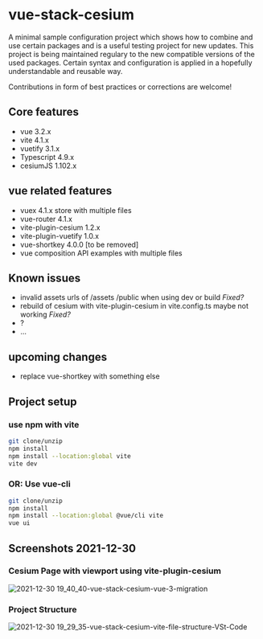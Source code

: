 # vue-stack-cesium

A minimal sample configuration project which shows how to combine and use certain packages and is a useful testing project for new updates. This project is being maintained regulary to the new compatible versions of the used packages. Certain syntax and configuration is applied in a hopefully understandable and reusable way.

Contributions in form of best practices or corrections are welcome!

## Core features

- vue 3.2.x
- vite 4.1.x
- vuetify 3.1.x
- Typescript 4.9.x
- cesiumJS 1.102.x

## vue related features

- vuex 4.1.x store with multiple files
- vue-router 4.1.x
- vite-plugin-cesium 1.2.x
- vite-plugin-vuetify 1.0.x
- vue-shortkey 4.0.0 [to be removed]
- vue composition API examples with multiple files

## Known issues

- invalid assets urls of /assets /public when using dev or build *Fixed?*
- rebuild of cesium with vite-plugin-cesium in vite.config.ts maybe not working *Fixed?*
- ?
- ...

## upcoming changes

- replace vue-shortkey with something else

## Project setup

### use npm with vite

```bash
git clone/unzip
npm install
npm install --location:global vite
vite dev
```

### OR: Use vue-cli

```bash
git clone/unzip
npm install
npm install --location:global @vue/cli vite
vue ui
```

## Screenshots 2021-12-30

### Cesium Page with viewport using vite-plugin-cesium

![2021-12-30 19_40_40-vue-stack-cesium-vue-3-migration](https://user-images.githubusercontent.com/5106318/147779540-34d27a64-e63e-49dd-aeba-9310cf63c6e5.png)

### Project Structure

![2021-12-30 19_29_35-vue-stack-cesium-vite-file-structure-VSt-Code](https://user-images.githubusercontent.com/5106318/147779538-21524e49-de22-40b3-966b-098fb56c416c.png)
